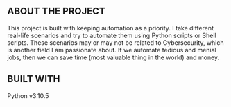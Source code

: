 ## ABOUT THE PROJECT
This project is built with keeping automation as a priority. I take different real-life scenarios and try to automate them using Python scripts or Shell scripts. These scenarios may or may not be related to Cybersecurity, which is another field I am passionate about. If we automate tedious and menial jobs, then we can save time (most valuable thing in the world) and money.

## BUILT WITH
Python v3.10.5
